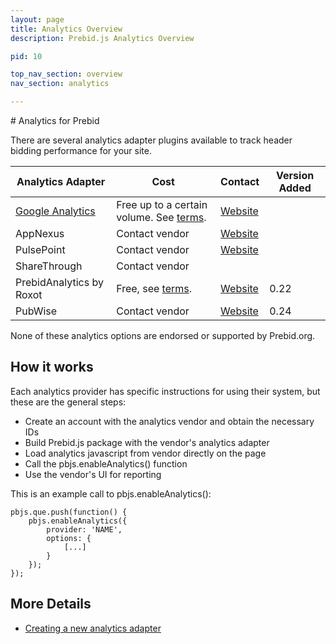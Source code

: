 ```yaml
---
layout: page
title: Analytics Overview
description: Prebid.js Analytics Overview

pid: 10

top_nav_section: overview
nav_section: analytics

---
```

<div class="bs-docs-section" markdown="1">
# Analytics for Prebid

There are several analytics adapter plugins available to track header bidding performance for your site.

| Analytics Adapter | Cost | Contact | Version Added |
| ------------- | ------------- | ----------- | ------------|
| [Google Analytics](http://prebid.org/overview/ga-analytics.html) | Free up to a certain volume. See [terms](https://www.google.com/analytics/terms/). | [Website](https://www.google.com/analytics) | |
| AppNexus | Contact vendor | [Website](https://www.appnexus.com/en/publishers/header-bidding) | |
| PulsePoint | Contact vendor | [Website](https://www.pulsepoint.com/header-bidding.html) | |
| ShareThrough |Contact vendor | | |
| PrebidAnalytics by Roxot | Free, see [terms](http://panel.prebidanalytics.com/account/pages/terms-of-service). | [Website](http://prebidanalytics.com) | 0.22 |
| PubWise | Contact vendor | [Website](https://pubwise.io/) | 0.24 |

None of these analytics options are endorsed or supported by Prebid.org.

## How it works

Each analytics provider has specific instructions for using their system, but these are the general steps:

* Create an account with the analytics vendor and obtain the necessary IDs
* Build Prebid.js package with the vendor's analytics adapter
* Load analytics javascript from vendor directly on the page
* Call the pbjs.enableAnalytics() function
* Use the vendor's UI for reporting

This is an example call to pbjs.enableAnalytics():

```
pbjs.que.push(function() {
    pbjs.enableAnalytics({
        provider: 'NAME',
        options: {
            [...]
        }
    });
});
```
## More Details
* [Creating a new analytics adapter](/dev-docs/integrate-with-the-prebid-analytics-api.html)
</div>
